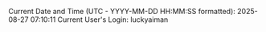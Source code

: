 Current Date and Time (UTC - YYYY-MM-DD HH:MM:SS formatted): 2025-08-27 07:10:11
Current User's Login: luckyaiman
